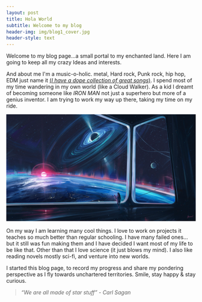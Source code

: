 ```yaml
---
layout: post
title: Hola World
subtitle: Welcome to my blog
header-img: img/blog1_cover.jpg
header-style: text
---
```


Welcome to my blog page…a small portal to my enchanted land. Here I am going to keep all my crazy Ideas and interests.     

And about me I'm a music-o-holic. metal, Hard rock, Punk rock, hip hop, EDM just name it [(_I have a dope collection of great songs_)](https://seeker316.github.io/music/). I spend most of my time wandering in my own world (like a Cloud Walker). As a kid I dreamt of becoming someone like *IRON MAN* not just a superhero but more of a genius inventor. I am trying to work my way up there, taking my time on my ride.

![blog1 image](/img/blog1_cover.jpg)

 On my way I am learning many cool things. I love to work on projects it teaches so much better than regular schooling. I have many failed ones… but it still was fun making them and I have decided I want most of my life to be like that. Other than that I love science (it just blows my mind). I also like reading novels mostly sci-fi, and venture into new worlds.

 I started this blog page, to record my progress and share my pondering perspective as I fly towards unchartered territories. Smile, stay happy & stay curious.
   
 >*“We are all made of star stuff” - Carl Sagan*

